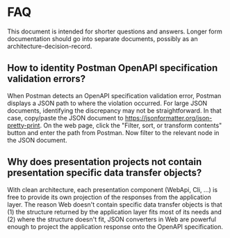# FAQ

This document is intended for shorter questions and answers. Longer form
documentation should go into separate documents, possibly as an
architecture-decision-record.

## How to identity Postman OpenAPI specification validation errors?

When Postman detects an OpenAPI specification validation error, Postman displays
a JSON path to where the violation occurred. For large JSON documents,
identifying the discrepancy may not be straightforward. In that case, copy/paste
the JSON document to https://jsonformatter.org/json-pretty-print. On the web
page, click the "Filter, sort, or transform contents" button and enter the path
from Postman. Now filter to the relevant node in the JSON document.

## Why does presentation projects not contain presentation specific data transfer objects?

With clean architecture, each presentation component (WebApi, Cli, ...) is free
to provide its own projection of the responses from the application layer. The
reason Web doesn't contain specific data transfer objects is that (1) the
structure returned by the application layer fits most of its needs and (2) where
the structure doesn't fit, JSON converters in Web are powerful enough to project
the application response onto the OpenAPI specification.
